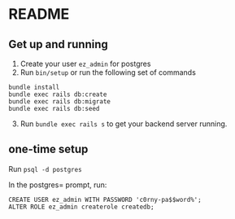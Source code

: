 # README

## Get up and running

1. Create your user `ez_admin` for postgres
2. Run `bin/setup` or run the following set of commands

```
bundle install
bundle exec rails db:create
bundle exec rails db:migrate
bundle exec rails db:seed
```

3. Run `bundle exec rails s` to get your backend server running.

## one-time setup

Run `psql -d postgres`

In the postgres= prompt, run:

```
CREATE USER ez_admin WITH PASSWORD 'c0rny-pa$$word%';
ALTER ROLE ez_admin createrole createdb;
```
